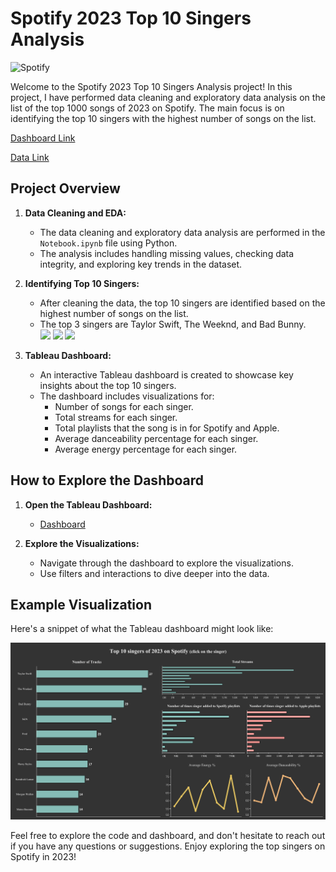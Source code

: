 # Spotify 2023 Top 10 Singers Analysis

![Spotify](https://martech.org/wp-content/uploads/2017/09/spotify-logo-1920x1080.jpg)

Welcome to the Spotify 2023 Top 10 Singers Analysis project!
In this project, I have performed data cleaning and exploratory data analysis on the list of the top 1000 songs of 2023 on Spotify.
The main focus is on identifying the top 10 singers with the highest number of songs on the list.

[Dashboard Link](https://public.tableau.com/views/Book1-spotify_17005038856850/Dashboard1?:language=en-US&:display_count=n&:origin=viz_share_link)

[Data Link](https://www.kaggle.com/datasets/nelgiriyewithana/top-spotify-songs-2023)

## Project Overview

1. **Data Cleaning and EDA:**
   - The data cleaning and exploratory data analysis are performed in the `Notebook.ipynb` file using Python.
   - The analysis includes handling missing values, checking data integrity, and exploring key trends in the dataset.

2. **Identifying Top 10 Singers:**
   - After cleaning the data, the top 10 singers are identified based on the highest number of songs on the list.
   - The top 3 singers are Taylor Swift, The Weeknd, and Bad Bunny.
     <div  display=flex width=33.33% height=auto margin=5px>
       <img src = "https://people.com/thmb/ZfZpPoQgdik-vrz60CADrzy0Yw0=/1500x0/filters:no_upscale():max_bytes(150000):strip_icc():focal(999x0:1001x2):format(webp)/taylor-swift-b-5d6d6fd69f964ff3a76bc72d56aa05e2.jpg" width=300>
       <img src = "https://i.guim.co.uk/img/media/e1b9e4f56b2061016631591a280a3c39fed2393b/0_665_3602_2159/500.jpg?quality=85&auto=format&fit=max&s=7459f3130bf13e99ccf4040f87a8769c" width=300>
       <img src = "https://www.rollingstone.com/wp-content/uploads/2023/09/bad-bunny-un-preview.jpg?w=1581&h=1054&crop=1" width=300>
     </div>

3. **Tableau Dashboard:**
   - An interactive Tableau dashboard is created to showcase key insights about the top 10 singers.
   - The dashboard includes visualizations for:
     - Number of songs for each singer.
     - Total streams for each singer.
     - Total playlists that the song is in for Spotify and Apple.
     - Average danceability percentage for each singer.
     - Average energy percentage for each singer.

## How to Explore the Dashboard

1. **Open the Tableau Dashboard:**
   - [Dashboard](https://public.tableau.com/views/Book1-spotify_17005038856850/Dashboard1?:language=en-US&:display_count=n&:origin=viz_share_link)

2. **Explore the Visualizations:**
   - Navigate through the dashboard to explore the visualizations.
   - Use filters and interactions to dive deeper into the data.

## Example Visualization

Here's a snippet of what the Tableau dashboard might look like:

![Tableau Dashboard](https://github.com/vanshuwjoshi/Spotify-2023-Top10-Singers/blob/af059e59c3d3fe09d1a5e965cdecac86e153f17e/Dashboard%201.png)

Feel free to explore the code and dashboard, and don't hesitate to reach out if you have any questions or suggestions. Enjoy exploring the top singers on Spotify in 2023!
